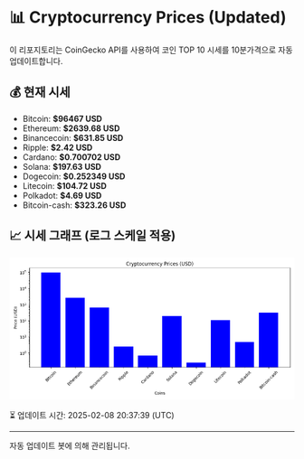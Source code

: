 
# 📊 Cryptocurrency Prices (Updated)

이 리포지토리는 CoinGecko API를 사용하여 코인 TOP 10 시세를 10분가격으로 자동 업데이트합니다.

## 💰 현재 시세
- Bitcoin: **$96467 USD**
- Ethereum: **$2639.68 USD**
- Binancecoin: **$631.85 USD**
- Ripple: **$2.42 USD**
- Cardano: **$0.700702 USD**
- Solana: **$197.63 USD**
- Dogecoin: **$0.252349 USD**
- Litecoin: **$104.72 USD**
- Polkadot: **$4.69 USD**
- Bitcoin-cash: **$323.26 USD**

## 📈 시세 그래프 (로그 스케일 적용)
![Crypto Prices](crypto_prices.png)

⏳ 업데이트 시간: 2025-02-08 20:37:39 (UTC)

---
자동 업데이트 봇에 의해 관리됩니다.
